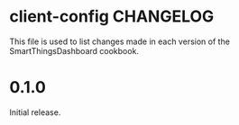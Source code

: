 # client-config CHANGELOG

This file is used to list changes made in each version of the SmartThingsDashboard cookbook.

# 0.1.0

Initial release.
